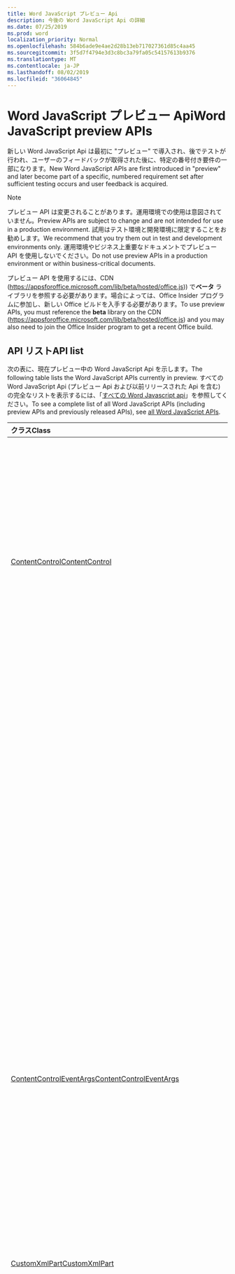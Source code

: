 ```yaml
---
title: Word JavaScript プレビュー Api
description: 今後の Word JavaScript Api の詳細
ms.date: 07/25/2019
ms.prod: word
localization_priority: Normal
ms.openlocfilehash: 584b6ade9e4ae2d28b13eb717027361d85c4aa45
ms.sourcegitcommit: 3f5d7f4794e3d3c8bc3a79fa05c54157613b9376
ms.translationtype: MT
ms.contentlocale: ja-JP
ms.lasthandoff: 08/02/2019
ms.locfileid: "36064845"
---
```

# <a name="word-javascript-preview-apis"></a><span data-ttu-id="fe91f-103">Word JavaScript プレビュー Api</span><span class="sxs-lookup"><span data-stu-id="fe91f-103">Word JavaScript preview APIs</span></span>

<span data-ttu-id="fe91f-104">新しい Word JavaScript Api は最初に "プレビュー" で導入され、後でテストが行われ、ユーザーのフィードバックが取得された後に、特定の番号付き要件の一部になります。</span><span class="sxs-lookup"><span data-stu-id="fe91f-104">New Word JavaScript APIs are first introduced in "preview" and later become part of a specific, numbered requirement set after sufficient testing occurs and user feedback is acquired.</span></span>

> [!NOTE]
> <span data-ttu-id="fe91f-105">プレビュー API は変更されることがあります。運用環境での使用は意図されていません。</span><span class="sxs-lookup"><span data-stu-id="fe91f-105">Preview APIs are subject to change and are not intended for use in a production environment.</span></span> <span data-ttu-id="fe91f-106">試用はテスト環境と開発環境に限定することをお勧めします。</span><span class="sxs-lookup"><span data-stu-id="fe91f-106">We recommend that you try them out in test and development environments only.</span></span> <span data-ttu-id="fe91f-107">運用環境やビジネス上重要なドキュメントでプレビュー API を使用しないでください。</span><span class="sxs-lookup"><span data-stu-id="fe91f-107">Do not use preview APIs in a production environment or within business-critical documents.</span></span>
>
> <span data-ttu-id="fe91f-108">プレビュー API を使用するには、CDN (https://appsforoffice.microsoft.com/lib/beta/hosted/office.js)) で**ベータ** ライブラリを参照する必要があります。場合によっては、Office Insider プログラムに参加し、新しい Office ビルドを入手する必要があります。</span><span class="sxs-lookup"><span data-stu-id="fe91f-108">To use preview APIs, you must reference the **beta** library on the CDN (https://appsforoffice.microsoft.com/lib/beta/hosted/office.js) and you may also need to join the Office Insider program to get a recent Office build.</span></span>

## <a name="api-list"></a><span data-ttu-id="fe91f-109">API リスト</span><span class="sxs-lookup"><span data-stu-id="fe91f-109">API list</span></span>

<span data-ttu-id="fe91f-110">次の表に、現在プレビュー中の Word JavaScript Api を示します。</span><span class="sxs-lookup"><span data-stu-id="fe91f-110">The following table lists the Word JavaScript APIs currently in preview.</span></span> <span data-ttu-id="fe91f-111">すべての Word JavaScript Api (プレビュー Api および以前リリースされた Api を含む) の完全なリストを表示するには、「[すべての Word Javascript api](/javascript/api/word?view=word-js-preview)」を参照してください。</span><span class="sxs-lookup"><span data-stu-id="fe91f-111">To see a complete list of all Word JavaScript APIs (including preview APIs and previously released APIs), see [all Word JavaScript APIs](/javascript/api/word?view=word-js-preview).</span></span>

| <span data-ttu-id="fe91f-112">クラス</span><span class="sxs-lookup"><span data-stu-id="fe91f-112">Class</span></span> | <span data-ttu-id="fe91f-113">フィールド</span><span class="sxs-lookup"><span data-stu-id="fe91f-113">Fields</span></span> | <span data-ttu-id="fe91f-114">説明</span><span class="sxs-lookup"><span data-stu-id="fe91f-114">Description</span></span> |
|:---|:---|:---|
|[<span data-ttu-id="fe91f-115">ContentControl</span><span class="sxs-lookup"><span data-stu-id="fe91f-115">ContentControl</span></span>](/javascript/api/word/word.contentcontrol)|[<span data-ttu-id="fe91f-116">onDataChanged</span><span class="sxs-lookup"><span data-stu-id="fe91f-116">onDataChanged</span></span>](/javascript/api/word/word.contentcontrol#ondatachanged)|<span data-ttu-id="fe91f-117">コンテンツコントロール内のデータが変更されるときに発生します。</span><span class="sxs-lookup"><span data-stu-id="fe91f-117">Occurs when data within the content control are changed.</span></span> <span data-ttu-id="fe91f-118">新しいテキストを取得するには、このコンテンツコントロールをハンドラーに読み込みます。</span><span class="sxs-lookup"><span data-stu-id="fe91f-118">To get the new text, load this content control in the handler.</span></span> <span data-ttu-id="fe91f-119">古いテキストを取得するには、読み込みません。</span><span class="sxs-lookup"><span data-stu-id="fe91f-119">To get the old text, do not load it.</span></span>|
||[<span data-ttu-id="fe91f-120">onDeleted</span><span class="sxs-lookup"><span data-stu-id="fe91f-120">onDeleted</span></span>](/javascript/api/word/word.contentcontrol#ondeleted)|<span data-ttu-id="fe91f-121">コンテンツコントロールが削除されるときに発生します。</span><span class="sxs-lookup"><span data-stu-id="fe91f-121">Occurs when the content control is deleted.</span></span> <span data-ttu-id="fe91f-122">このコンテンツコントロールをハンドラーに読み込まないでください。それ以外の場合、元のプロパティを取得することはできません。</span><span class="sxs-lookup"><span data-stu-id="fe91f-122">Do not load this content control in the handler, otherwise you won't be able to get its original properties.</span></span>|
||[<span data-ttu-id="fe91f-123">onSelectionChanged</span><span class="sxs-lookup"><span data-stu-id="fe91f-123">onSelectionChanged</span></span>](/javascript/api/word/word.contentcontrol#onselectionchanged)|<span data-ttu-id="fe91f-124">コンテンツコントロール内の選択範囲が変更されたときに発生します。</span><span class="sxs-lookup"><span data-stu-id="fe91f-124">Occurs when selection within the content control is changed.</span></span>|
|[<span data-ttu-id="fe91f-125">ContentControlEventArgs</span><span class="sxs-lookup"><span data-stu-id="fe91f-125">ContentControlEventArgs</span></span>](/javascript/api/word/word.contentcontroleventargs)|[<span data-ttu-id="fe91f-126">contentControl</span><span class="sxs-lookup"><span data-stu-id="fe91f-126">contentControl</span></span>](/javascript/api/word/word.contentcontroleventargs#contentcontrol)|<span data-ttu-id="fe91f-127">イベントを発生させたオブジェクト。</span><span class="sxs-lookup"><span data-stu-id="fe91f-127">The object that raised the event.</span></span> <span data-ttu-id="fe91f-128">プロパティを取得するには、このオブジェクトを読み込みます。</span><span class="sxs-lookup"><span data-stu-id="fe91f-128">Load this object to get its properties.</span></span>|
||[<span data-ttu-id="fe91f-129">eventType</span><span class="sxs-lookup"><span data-stu-id="fe91f-129">eventType</span></span>](/javascript/api/word/word.contentcontroleventargs#eventtype)|<span data-ttu-id="fe91f-130">イベントの種類。</span><span class="sxs-lookup"><span data-stu-id="fe91f-130">The event type.</span></span> <span data-ttu-id="fe91f-131">詳細については、「Word の EventType」を参照してください。</span><span class="sxs-lookup"><span data-stu-id="fe91f-131">See Word.EventType for details.</span></span>|
|[<span data-ttu-id="fe91f-132">CustomXmlPart</span><span class="sxs-lookup"><span data-stu-id="fe91f-132">CustomXmlPart</span></span>](/javascript/api/word/word.customxmlpart)|[<span data-ttu-id="fe91f-133">delete()</span><span class="sxs-lookup"><span data-stu-id="fe91f-133">delete()</span></span>](/javascript/api/word/word.customxmlpart#delete--)|<span data-ttu-id="fe91f-134">カスタム XML パーツを削除します。</span><span class="sxs-lookup"><span data-stu-id="fe91f-134">Deletes the custom XML part.</span></span>|
||[<span data-ttu-id="fe91f-135">deleteAttribute (xpath: string, namespaceMappings: any, name: string)</span><span class="sxs-lookup"><span data-stu-id="fe91f-135">deleteAttribute(xpath: string, namespaceMappings: any, name: string)</span></span>](/javascript/api/word/word.customxmlpart#deleteattribute-xpath--namespacemappings--name-)|<span data-ttu-id="fe91f-136">Xpath で識別される要素から、指定した名前の属性を削除します。</span><span class="sxs-lookup"><span data-stu-id="fe91f-136">Deletes an attribute with the given name from the element identified by xpath.</span></span>|
||[<span data-ttu-id="fe91f-137">deleteElement (xpath: string, namespaceMappings: any)</span><span class="sxs-lookup"><span data-stu-id="fe91f-137">deleteElement(xpath: string, namespaceMappings: any)</span></span>](/javascript/api/word/word.customxmlpart#deleteelement-xpath--namespacemappings-)|<span data-ttu-id="fe91f-138">Xpath で識別される要素を削除します。</span><span class="sxs-lookup"><span data-stu-id="fe91f-138">Deletes the element identified by xpath.</span></span>|
||[<span data-ttu-id="fe91f-139">getXml ()</span><span class="sxs-lookup"><span data-stu-id="fe91f-139">getXml()</span></span>](/javascript/api/word/word.customxmlpart#getxml--)|<span data-ttu-id="fe91f-140">カスタム XML パーツの完全な XML コンテンツを取得します。</span><span class="sxs-lookup"><span data-stu-id="fe91f-140">Gets the full XML content of the custom XML part.</span></span>|
||[<span data-ttu-id="fe91f-141">insertAttribute (xpath: string, namespaceMappings: any, name: string, value: string)</span><span class="sxs-lookup"><span data-stu-id="fe91f-141">insertAttribute(xpath: string, namespaceMappings: any, name: string, value: string)</span></span>](/javascript/api/word/word.customxmlpart#insertattribute-xpath--namespacemappings--name--value-)|<span data-ttu-id="fe91f-142">指定した名前と値を持つ属性を、xpath で識別される要素に挿入します。</span><span class="sxs-lookup"><span data-stu-id="fe91f-142">Inserts an attribute with the given name and value to the element identified by xpath.</span></span>|
||[<span data-ttu-id="fe91f-143">insertElement (xpath: string, xml: string, namespaceMappings: any, index?: number)</span><span class="sxs-lookup"><span data-stu-id="fe91f-143">insertElement(xpath: string, xml: string, namespaceMappings: any, index?: number)</span></span>](/javascript/api/word/word.customxmlpart#insertelement-xpath--xml--namespacemappings--index-)|<span data-ttu-id="fe91f-144">Xpath で識別される親要素の下に、子の位置インデックスで指定した XML を挿入します。</span><span class="sxs-lookup"><span data-stu-id="fe91f-144">Inserts the given XML under the parent element identified by xpath at child position index.</span></span>|
||[<span data-ttu-id="fe91f-145">query (xpath: string, namespaceMappings: any)</span><span class="sxs-lookup"><span data-stu-id="fe91f-145">query(xpath: string, namespaceMappings: any)</span></span>](/javascript/api/word/word.customxmlpart#query-xpath--namespacemappings-)|<span data-ttu-id="fe91f-146">カスタム XML パーツの XML コンテンツを照会します。</span><span class="sxs-lookup"><span data-stu-id="fe91f-146">Queries the XML content of the custom XML part.</span></span>|
||[<span data-ttu-id="fe91f-147">id</span><span class="sxs-lookup"><span data-stu-id="fe91f-147">id</span></span>](/javascript/api/word/word.customxmlpart#id)|<span data-ttu-id="fe91f-148">カスタム XML パーツの ID を取得します。</span><span class="sxs-lookup"><span data-stu-id="fe91f-148">Gets the ID of the custom XML part.</span></span> <span data-ttu-id="fe91f-149">読み取り専用です。</span><span class="sxs-lookup"><span data-stu-id="fe91f-149">Read only.</span></span>|
||[<span data-ttu-id="fe91f-150">namespaceUri</span><span class="sxs-lookup"><span data-stu-id="fe91f-150">namespaceUri</span></span>](/javascript/api/word/word.customxmlpart#namespaceuri)|<span data-ttu-id="fe91f-151">カスタム XML パーツの名前空間 URI を取得します。</span><span class="sxs-lookup"><span data-stu-id="fe91f-151">Gets the namespace URI of the custom XML part.</span></span> <span data-ttu-id="fe91f-152">読み取り専用です。</span><span class="sxs-lookup"><span data-stu-id="fe91f-152">Read only.</span></span>|
||[<span data-ttu-id="fe91f-153">setXml (xml: string)</span><span class="sxs-lookup"><span data-stu-id="fe91f-153">setXml(xml: string)</span></span>](/javascript/api/word/word.customxmlpart#setxml-xml-)|<span data-ttu-id="fe91f-154">カスタム XML パーツの完全な XML コンテンツを設定します。</span><span class="sxs-lookup"><span data-stu-id="fe91f-154">Sets the full XML content of the custom XML part.</span></span>|
||[<span data-ttu-id="fe91f-155">updateAttribute (xpath: string, namespaceMappings: any, name: string, value: string)</span><span class="sxs-lookup"><span data-stu-id="fe91f-155">updateAttribute(xpath: string, namespaceMappings: any, name: string, value: string)</span></span>](/javascript/api/word/word.customxmlpart#updateattribute-xpath--namespacemappings--name--value-)|<span data-ttu-id="fe91f-156">Xpath で識別される要素の指定した名前で属性の値を更新します。</span><span class="sxs-lookup"><span data-stu-id="fe91f-156">Updates the value of an attribute with the given name of the element identified by xpath.</span></span>|
||[<span data-ttu-id="fe91f-157">updateElement (xpath: string, xml: string, namespaceMappings: any)</span><span class="sxs-lookup"><span data-stu-id="fe91f-157">updateElement(xpath: string, xml: string, namespaceMappings: any)</span></span>](/javascript/api/word/word.customxmlpart#updateelement-xpath--xml--namespacemappings-)|<span data-ttu-id="fe91f-158">Xpath で識別される要素の XML を更新します。</span><span class="sxs-lookup"><span data-stu-id="fe91f-158">Updates the XML of the element identified by xpath.</span></span>|
|[<span data-ttu-id="fe91f-159">CustomXmlPartCollection</span><span class="sxs-lookup"><span data-stu-id="fe91f-159">CustomXmlPartCollection</span></span>](/javascript/api/word/word.customxmlpartcollection)|[<span data-ttu-id="fe91f-160">add (xml: string)</span><span class="sxs-lookup"><span data-stu-id="fe91f-160">add(xml: string)</span></span>](/javascript/api/word/word.customxmlpartcollection#add-xml-)|<span data-ttu-id="fe91f-161">文書に新しいカスタム XML 部分を追加します。</span><span class="sxs-lookup"><span data-stu-id="fe91f-161">Adds a new custom XML part to the document.</span></span>|
||[<span data-ttu-id="fe91f-162">getByNamespace (namespaceUri: string)</span><span class="sxs-lookup"><span data-stu-id="fe91f-162">getByNamespace(namespaceUri: string)</span></span>](/javascript/api/word/word.customxmlpartcollection#getbynamespace-namespaceuri-)|<span data-ttu-id="fe91f-163">名前空間が指定した名前空間に一致する、カスタム XML パーツの新しい範囲のコレクションを取得します。</span><span class="sxs-lookup"><span data-stu-id="fe91f-163">Gets a new scoped collection of custom XML parts whose namespaces match the given namespace.</span></span>|
||[<span data-ttu-id="fe91f-164">getCount()</span><span class="sxs-lookup"><span data-stu-id="fe91f-164">getCount()</span></span>](/javascript/api/word/word.customxmlpartcollection#getcount--)|<span data-ttu-id="fe91f-165">コレクション内のアイテムの数を取得します。</span><span class="sxs-lookup"><span data-stu-id="fe91f-165">Gets the number of items in the collection.</span></span>|
||[<span data-ttu-id="fe91f-166">getItem(id: string)</span><span class="sxs-lookup"><span data-stu-id="fe91f-166">getItem(id: string)</span></span>](/javascript/api/word/word.customxmlpartcollection#getitem-id-)|<span data-ttu-id="fe91f-167">ID に基づいて、カスタム XML パーツを取得します。</span><span class="sxs-lookup"><span data-stu-id="fe91f-167">Gets a custom XML part based on its ID.</span></span> <span data-ttu-id="fe91f-168">読み取り専用です。</span><span class="sxs-lookup"><span data-stu-id="fe91f-168">Read only.</span></span>|
||[<span data-ttu-id="fe91f-169">getItemOrNullObject(id: string)</span><span class="sxs-lookup"><span data-stu-id="fe91f-169">getItemOrNullObject(id: string)</span></span>](/javascript/api/word/word.customxmlpartcollection#getitemornullobject-id-)|<span data-ttu-id="fe91f-170">ID に基づいて、カスタム XML パーツを取得します。</span><span class="sxs-lookup"><span data-stu-id="fe91f-170">Gets a custom XML part based on its ID.</span></span> <span data-ttu-id="fe91f-171">CustomXmlPart が存在しない場合は、null オブジェクトを返します。</span><span class="sxs-lookup"><span data-stu-id="fe91f-171">Returns a null object if the CustomXmlPart does not exist.</span></span>|
||[<span data-ttu-id="fe91f-172">items</span><span class="sxs-lookup"><span data-stu-id="fe91f-172">items</span></span>](/javascript/api/word/word.customxmlpartcollection#items)|<span data-ttu-id="fe91f-173">このコレクション内に読み込まれた子アイテムを取得します。</span><span class="sxs-lookup"><span data-stu-id="fe91f-173">Gets the loaded child items in this collection.</span></span>|
|[<span data-ttu-id="fe91f-174">CustomXmlPartScopedCollection</span><span class="sxs-lookup"><span data-stu-id="fe91f-174">CustomXmlPartScopedCollection</span></span>](/javascript/api/word/word.customxmlpartscopedcollection)|[<span data-ttu-id="fe91f-175">getCount()</span><span class="sxs-lookup"><span data-stu-id="fe91f-175">getCount()</span></span>](/javascript/api/word/word.customxmlpartscopedcollection#getcount--)|<span data-ttu-id="fe91f-176">コレクション内のアイテムの数を取得します。</span><span class="sxs-lookup"><span data-stu-id="fe91f-176">Gets the number of items in the collection.</span></span>|
||[<span data-ttu-id="fe91f-177">getItem(id: string)</span><span class="sxs-lookup"><span data-stu-id="fe91f-177">getItem(id: string)</span></span>](/javascript/api/word/word.customxmlpartscopedcollection#getitem-id-)|<span data-ttu-id="fe91f-178">ID に基づいて、カスタム XML パーツを取得します。</span><span class="sxs-lookup"><span data-stu-id="fe91f-178">Gets a custom XML part based on its ID.</span></span> <span data-ttu-id="fe91f-179">読み取り専用です。</span><span class="sxs-lookup"><span data-stu-id="fe91f-179">Read only.</span></span>|
||[<span data-ttu-id="fe91f-180">getItemOrNullObject(id: string)</span><span class="sxs-lookup"><span data-stu-id="fe91f-180">getItemOrNullObject(id: string)</span></span>](/javascript/api/word/word.customxmlpartscopedcollection#getitemornullobject-id-)|<span data-ttu-id="fe91f-181">ID に基づいて、カスタム XML パーツを取得します。</span><span class="sxs-lookup"><span data-stu-id="fe91f-181">Gets a custom XML part based on its ID.</span></span> <span data-ttu-id="fe91f-182">CustomXmlPart がコレクション内に存在しない場合は、null オブジェクトを返します。</span><span class="sxs-lookup"><span data-stu-id="fe91f-182">Returns a null object if the CustomXmlPart does not exist in the collection.</span></span>|
||[<span data-ttu-id="fe91f-183">getOnlyItem ()</span><span class="sxs-lookup"><span data-stu-id="fe91f-183">getOnlyItem()</span></span>](/javascript/api/word/word.customxmlpartscopedcollection#getonlyitem--)|<span data-ttu-id="fe91f-184">コレクションに含まれる項目が 1 つだけの場合、このメソッドはその項目を返します。</span><span class="sxs-lookup"><span data-stu-id="fe91f-184">If the collection contains exactly one item, this method returns it.</span></span> <span data-ttu-id="fe91f-185">それ以外の場合、このメソッドはエラーを生成します。</span><span class="sxs-lookup"><span data-stu-id="fe91f-185">Otherwise, this method produces an error.</span></span>|
||[<span data-ttu-id="fe91f-186">getOnlyItemOrNullObject()</span><span class="sxs-lookup"><span data-stu-id="fe91f-186">getOnlyItemOrNullObject()</span></span>](/javascript/api/word/word.customxmlpartscopedcollection#getonlyitemornullobject--)|<span data-ttu-id="fe91f-187">コレクションに含まれる項目が 1 つだけの場合、このメソッドはその項目を返します。</span><span class="sxs-lookup"><span data-stu-id="fe91f-187">If the collection contains exactly one item, this method returns it.</span></span> <span data-ttu-id="fe91f-188">それ以外の場合、このメソッドは null オブジェクトを返します。</span><span class="sxs-lookup"><span data-stu-id="fe91f-188">Otherwise, this method returns a null object.</span></span>|
||[<span data-ttu-id="fe91f-189">items</span><span class="sxs-lookup"><span data-stu-id="fe91f-189">items</span></span>](/javascript/api/word/word.customxmlpartscopedcollection#items)|<span data-ttu-id="fe91f-190">このコレクション内に読み込まれた子アイテムを取得します。</span><span class="sxs-lookup"><span data-stu-id="fe91f-190">Gets the loaded child items in this collection.</span></span>|
|[<span data-ttu-id="fe91f-191">Document</span><span class="sxs-lookup"><span data-stu-id="fe91f-191">Document</span></span>](/javascript/api/word/word.document)|[<span data-ttu-id="fe91f-192">deleteBookmark (name: string)</span><span class="sxs-lookup"><span data-stu-id="fe91f-192">deleteBookmark(name: string)</span></span>](/javascript/api/word/word.document#deletebookmark-name-)|<span data-ttu-id="fe91f-193">ブックマークが存在する場合は、ドキュメントから削除します。</span><span class="sxs-lookup"><span data-stu-id="fe91f-193">Deletes a bookmark, if exists, from the document.</span></span>|
||[<span data-ttu-id="fe91f-194">getBookmarkRange (name: string)</span><span class="sxs-lookup"><span data-stu-id="fe91f-194">getBookmarkRange(name: string)</span></span>](/javascript/api/word/word.document#getbookmarkrange-name-)|<span data-ttu-id="fe91f-195">ブックマークの範囲を取得します。</span><span class="sxs-lookup"><span data-stu-id="fe91f-195">Gets a bookmark's range.</span></span> <span data-ttu-id="fe91f-196">ブックマークが存在しない場合にスローされます。</span><span class="sxs-lookup"><span data-stu-id="fe91f-196">Throws if the bookmark does not exist.</span></span>|
||[<span data-ttu-id="fe91f-197">getBookmarkRangeOrNullObject (name: string)</span><span class="sxs-lookup"><span data-stu-id="fe91f-197">getBookmarkRangeOrNullObject(name: string)</span></span>](/javascript/api/word/word.document#getbookmarkrangeornullobject-name-)|<span data-ttu-id="fe91f-198">ブックマークの範囲を取得します。</span><span class="sxs-lookup"><span data-stu-id="fe91f-198">Gets a bookmark's range.</span></span> <span data-ttu-id="fe91f-199">ブックマークが存在しない場合は、null オブジェクトを返します。</span><span class="sxs-lookup"><span data-stu-id="fe91f-199">Returns a null object if the bookmark does not exist.</span></span>|
||[<span data-ttu-id="fe91f-200">customXmlParts</span><span class="sxs-lookup"><span data-stu-id="fe91f-200">customXmlParts</span></span>](/javascript/api/word/word.document#customxmlparts)|<span data-ttu-id="fe91f-201">ドキュメント内のカスタム XML パーツを取得します。</span><span class="sxs-lookup"><span data-stu-id="fe91f-201">Gets the custom XML parts in the document.</span></span> <span data-ttu-id="fe91f-202">読み取り専用です。</span><span class="sxs-lookup"><span data-stu-id="fe91f-202">Read-only.</span></span>|
||[<span data-ttu-id="fe91f-203">onContentControlAdded</span><span class="sxs-lookup"><span data-stu-id="fe91f-203">onContentControlAdded</span></span>](/javascript/api/word/word.document#oncontentcontroladded)|<span data-ttu-id="fe91f-204">コンテンツコントロールが追加されると発生します。</span><span class="sxs-lookup"><span data-stu-id="fe91f-204">Occurs when a content control is added.</span></span> <span data-ttu-id="fe91f-205">ハンドラーでコンテキスト sync () を実行して、新しいコンテンツコントロールのプロパティを取得します。</span><span class="sxs-lookup"><span data-stu-id="fe91f-205">Run context.sync() in the handler to get the new content control's properties.</span></span>|
||[<span data-ttu-id="fe91f-206">設定</span><span class="sxs-lookup"><span data-stu-id="fe91f-206">settings</span></span>](/javascript/api/word/word.document#settings)|<span data-ttu-id="fe91f-207">文書内のアドインの設定を取得します。</span><span class="sxs-lookup"><span data-stu-id="fe91f-207">Gets the add-in's settings in the document.</span></span> <span data-ttu-id="fe91f-208">読み取り専用です。</span><span class="sxs-lookup"><span data-stu-id="fe91f-208">Read-only.</span></span>|
|[<span data-ttu-id="fe91f-209">DocumentCreated</span><span class="sxs-lookup"><span data-stu-id="fe91f-209">DocumentCreated</span></span>](/javascript/api/word/word.documentcreated)|[<span data-ttu-id="fe91f-210">deleteBookmark (name: string)</span><span class="sxs-lookup"><span data-stu-id="fe91f-210">deleteBookmark(name: string)</span></span>](/javascript/api/word/word.documentcreated#deletebookmark-name-)|<span data-ttu-id="fe91f-211">ブックマークが存在する場合は、ドキュメントから削除します。</span><span class="sxs-lookup"><span data-stu-id="fe91f-211">Deletes a bookmark, if exists, from the document.</span></span>|
||[<span data-ttu-id="fe91f-212">getBookmarkRange (name: string)</span><span class="sxs-lookup"><span data-stu-id="fe91f-212">getBookmarkRange(name: string)</span></span>](/javascript/api/word/word.documentcreated#getbookmarkrange-name-)|<span data-ttu-id="fe91f-213">ブックマークの範囲を取得します。</span><span class="sxs-lookup"><span data-stu-id="fe91f-213">Gets a bookmark's range.</span></span> <span data-ttu-id="fe91f-214">ブックマークが存在しない場合にスローされます。</span><span class="sxs-lookup"><span data-stu-id="fe91f-214">Throws if the bookmark does not exist.</span></span>|
||[<span data-ttu-id="fe91f-215">getBookmarkRangeOrNullObject (name: string)</span><span class="sxs-lookup"><span data-stu-id="fe91f-215">getBookmarkRangeOrNullObject(name: string)</span></span>](/javascript/api/word/word.documentcreated#getbookmarkrangeornullobject-name-)|<span data-ttu-id="fe91f-216">ブックマークの範囲を取得します。</span><span class="sxs-lookup"><span data-stu-id="fe91f-216">Gets a bookmark's range.</span></span> <span data-ttu-id="fe91f-217">ブックマークが存在しない場合は、null オブジェクトを返します。</span><span class="sxs-lookup"><span data-stu-id="fe91f-217">Returns a null object if the bookmark does not exist.</span></span>|
||[<span data-ttu-id="fe91f-218">customXmlParts</span><span class="sxs-lookup"><span data-stu-id="fe91f-218">customXmlParts</span></span>](/javascript/api/word/word.documentcreated#customxmlparts)|<span data-ttu-id="fe91f-219">ドキュメント内のカスタム XML パーツを取得します。</span><span class="sxs-lookup"><span data-stu-id="fe91f-219">Gets the custom XML parts in the document.</span></span> <span data-ttu-id="fe91f-220">読み取り専用です。</span><span class="sxs-lookup"><span data-stu-id="fe91f-220">Read-only.</span></span>|
||[<span data-ttu-id="fe91f-221">設定</span><span class="sxs-lookup"><span data-stu-id="fe91f-221">settings</span></span>](/javascript/api/word/word.documentcreated#settings)|<span data-ttu-id="fe91f-222">文書内のアドインの設定を取得します。</span><span class="sxs-lookup"><span data-stu-id="fe91f-222">Gets the add-in's settings in the document.</span></span> <span data-ttu-id="fe91f-223">読み取り専用です。</span><span class="sxs-lookup"><span data-stu-id="fe91f-223">Read-only.</span></span>|
|[<span data-ttu-id="fe91f-224">InlinePicture</span><span class="sxs-lookup"><span data-stu-id="fe91f-224">InlinePicture</span></span>](/javascript/api/word/word.inlinepicture)|[<span data-ttu-id="fe91f-225">imageFormat</span><span class="sxs-lookup"><span data-stu-id="fe91f-225">imageFormat</span></span>](/javascript/api/word/word.inlinepicture#imageformat)|<span data-ttu-id="fe91f-226">インライン画像の形式を取得します。</span><span class="sxs-lookup"><span data-stu-id="fe91f-226">Gets the format of the inline image.</span></span> <span data-ttu-id="fe91f-227">読み取り専用です。</span><span class="sxs-lookup"><span data-stu-id="fe91f-227">Read-only.</span></span>|
|[<span data-ttu-id="fe91f-228">List</span><span class="sxs-lookup"><span data-stu-id="fe91f-228">List</span></span>](/javascript/api/word/word.list)|[<span data-ttu-id="fe91f-229">getLevelFont (level: number)</span><span class="sxs-lookup"><span data-stu-id="fe91f-229">getLevelFont(level: number)</span></span>](/javascript/api/word/word.list#getlevelfont-level-)|<span data-ttu-id="fe91f-230">リスト内の指定されたレベルの行頭文字、番号、または図のフォントを取得します。</span><span class="sxs-lookup"><span data-stu-id="fe91f-230">Gets the font of the bullet, number or picture at the specified level in the list.</span></span>|
||[<span data-ttu-id="fe91f-231">getLevelPicture (level: number)</span><span class="sxs-lookup"><span data-stu-id="fe91f-231">getLevelPicture(level: number)</span></span>](/javascript/api/word/word.list#getlevelpicture-level-)|<span data-ttu-id="fe91f-232">リスト内の指定されたレベルにある画像の base64 エンコード文字列表現を取得します。</span><span class="sxs-lookup"><span data-stu-id="fe91f-232">Gets the base64 encoded string representation of the picture at the specified level in the list.</span></span>|
||[<span data-ttu-id="fe91f-233">resetLevelFont (level: number, resetFontName?: boolean)</span><span class="sxs-lookup"><span data-stu-id="fe91f-233">resetLevelFont(level: number, resetFontName?: boolean)</span></span>](/javascript/api/word/word.list#resetlevelfont-level--resetfontname-)|<span data-ttu-id="fe91f-234">リスト内の指定されたレベルの行頭文字、番号、または図のフォントをリセットします。</span><span class="sxs-lookup"><span data-stu-id="fe91f-234">Resets the font of the bullet, number or picture at the specified level in the list.</span></span>|
||[<span data-ttu-id="fe91f-235">setLevelPicture (level: number, base64EncodedImage?: string)</span><span class="sxs-lookup"><span data-stu-id="fe91f-235">setLevelPicture(level: number, base64EncodedImage?: string)</span></span>](/javascript/api/word/word.list#setlevelpicture-level--base64encodedimage-)|<span data-ttu-id="fe91f-236">リスト内の指定されたレベルで画像を設定します。</span><span class="sxs-lookup"><span data-stu-id="fe91f-236">Sets the picture at the specified level in the list.</span></span>|
|[<span data-ttu-id="fe91f-237">Range</span><span class="sxs-lookup"><span data-stu-id="fe91f-237">Range</span></span>](/javascript/api/word/word.range)|[<span data-ttu-id="fe91f-238">getBookmarks (includeHidden?: boolean, Includehidden?: boolean)</span><span class="sxs-lookup"><span data-stu-id="fe91f-238">getBookmarks(includeHidden?: boolean, includeAdjacent?: boolean)</span></span>](/javascript/api/word/word.range#getbookmarks-includehidden--includeadjacent-)|<span data-ttu-id="fe91f-239">指定した範囲に含まれるすべてのブックマークの名前を取得します。</span><span class="sxs-lookup"><span data-stu-id="fe91f-239">Gets the names all bookmarks in or overlapping the range.</span></span> <span data-ttu-id="fe91f-240">ブックマークは、その名前がアンダースコア文字で始まる場合は非表示になります。</span><span class="sxs-lookup"><span data-stu-id="fe91f-240">A bookmark is hidden if its name starts with the underscore character.</span></span>|
||[<span data-ttu-id="fe91f-241">insertBookmark (name: string)</span><span class="sxs-lookup"><span data-stu-id="fe91f-241">insertBookmark(name: string)</span></span>](/javascript/api/word/word.range#insertbookmark-name-)|<span data-ttu-id="fe91f-242">範囲にブックマークを挿入します。</span><span class="sxs-lookup"><span data-stu-id="fe91f-242">Inserts a bookmark on the range.</span></span> <span data-ttu-id="fe91f-243">同じ名前のブックマークが別の場所に存在する場合、最初に削除されます。</span><span class="sxs-lookup"><span data-stu-id="fe91f-243">If a bookmark of the same name exists somewhere, it is deleted first.</span></span>|
|[<span data-ttu-id="fe91f-244">設定</span><span class="sxs-lookup"><span data-stu-id="fe91f-244">Setting</span></span>](/javascript/api/word/word.setting)|[<span data-ttu-id="fe91f-245">delete()</span><span class="sxs-lookup"><span data-stu-id="fe91f-245">delete()</span></span>](/javascript/api/word/word.setting#delete--)|<span data-ttu-id="fe91f-246">設定を削除します。</span><span class="sxs-lookup"><span data-stu-id="fe91f-246">Deletes the setting.</span></span>|
||[<span data-ttu-id="fe91f-247">key</span><span class="sxs-lookup"><span data-stu-id="fe91f-247">key</span></span>](/javascript/api/word/word.setting#key)|<span data-ttu-id="fe91f-248">設定のキーを取得します。</span><span class="sxs-lookup"><span data-stu-id="fe91f-248">Gets the key of the setting.</span></span> <span data-ttu-id="fe91f-249">読み取り専用です。</span><span class="sxs-lookup"><span data-stu-id="fe91f-249">Read only.</span></span>|
||[<span data-ttu-id="fe91f-250">value</span><span class="sxs-lookup"><span data-stu-id="fe91f-250">value</span></span>](/javascript/api/word/word.setting#value)|<span data-ttu-id="fe91f-251">設定の値を取得または設定します。</span><span class="sxs-lookup"><span data-stu-id="fe91f-251">Gets or sets the value of the setting.</span></span>|
|[<span data-ttu-id="fe91f-252">SettingCollection</span><span class="sxs-lookup"><span data-stu-id="fe91f-252">SettingCollection</span></span>](/javascript/api/word/word.settingcollection)|[<span data-ttu-id="fe91f-253">add (key: string, value: any)</span><span class="sxs-lookup"><span data-stu-id="fe91f-253">add(key: string, value: any)</span></span>](/javascript/api/word/word.settingcollection#add-key--value-)|<span data-ttu-id="fe91f-254">新しい設定を作成するか、既存の設定を設定します。</span><span class="sxs-lookup"><span data-stu-id="fe91f-254">Creates a new setting or sets an existing setting.</span></span>|
||[<span data-ttu-id="fe91f-255">deleteAll ()</span><span class="sxs-lookup"><span data-stu-id="fe91f-255">deleteAll()</span></span>](/javascript/api/word/word.settingcollection#deleteall--)|<span data-ttu-id="fe91f-256">このアドインのすべての設定を削除します。</span><span class="sxs-lookup"><span data-stu-id="fe91f-256">Deletes all settings in this add-in.</span></span>|
||[<span data-ttu-id="fe91f-257">getCount()</span><span class="sxs-lookup"><span data-stu-id="fe91f-257">getCount()</span></span>](/javascript/api/word/word.settingcollection#getcount--)|<span data-ttu-id="fe91f-258">設定の数を取得します。</span><span class="sxs-lookup"><span data-stu-id="fe91f-258">Gets the count of settings.</span></span>|
||[<span data-ttu-id="fe91f-259">getItem(key: string)</span><span class="sxs-lookup"><span data-stu-id="fe91f-259">getItem(key: string)</span></span>](/javascript/api/word/word.settingcollection#getitem-key-)|<span data-ttu-id="fe91f-260">キーによって設定オブジェクトを取得します。大文字と小文字が区別されます。</span><span class="sxs-lookup"><span data-stu-id="fe91f-260">Gets a setting object by its key, which is case-sensitive.</span></span> <span data-ttu-id="fe91f-261">設定が存在しない場合にスローされます。</span><span class="sxs-lookup"><span data-stu-id="fe91f-261">Throws if the setting does not exist.</span></span>|
||[<span data-ttu-id="fe91f-262">getItemOrNullObject(key: string)</span><span class="sxs-lookup"><span data-stu-id="fe91f-262">getItemOrNullObject(key: string)</span></span>](/javascript/api/word/word.settingcollection#getitemornullobject-key-)|<span data-ttu-id="fe91f-263">キーによって設定オブジェクトを取得します。大文字と小文字が区別されます。</span><span class="sxs-lookup"><span data-stu-id="fe91f-263">Gets a setting object by its key, which is case-sensitive.</span></span> <span data-ttu-id="fe91f-264">設定が存在しない場合は、null オブジェクトを返します。</span><span class="sxs-lookup"><span data-stu-id="fe91f-264">Returns a null object if the setting does not exist.</span></span>|
||[<span data-ttu-id="fe91f-265">items</span><span class="sxs-lookup"><span data-stu-id="fe91f-265">items</span></span>](/javascript/api/word/word.settingcollection#items)|<span data-ttu-id="fe91f-266">このコレクション内に読み込まれた子アイテムを取得します。</span><span class="sxs-lookup"><span data-stu-id="fe91f-266">Gets the loaded child items in this collection.</span></span>|
|[<span data-ttu-id="fe91f-267">Table</span><span class="sxs-lookup"><span data-stu-id="fe91f-267">Table</span></span>](/javascript/api/word/word.table)|[<span data-ttu-id="fe91f-268">mergeCells (topRow: number, firstCell: number, 下端行: 数値, lastCell: number)</span><span class="sxs-lookup"><span data-stu-id="fe91f-268">mergeCells(topRow: number, firstCell: number, bottomRow: number, lastCell: number)</span></span>](/javascript/api/word/word.table#mergecells-toprow--firstcell--bottomrow--lastcell-)|<span data-ttu-id="fe91f-269">最初と最後のセルによって制限されたセルを結合します。</span><span class="sxs-lookup"><span data-stu-id="fe91f-269">Merges the cells bounded inclusively by a first and last cell.</span></span>|
|[<span data-ttu-id="fe91f-270">TableCell</span><span class="sxs-lookup"><span data-stu-id="fe91f-270">TableCell</span></span>](/javascript/api/word/word.tablecell)|[<span data-ttu-id="fe91f-271">split (rowCount: number, columnCount: number)</span><span class="sxs-lookup"><span data-stu-id="fe91f-271">split(rowCount: number, columnCount: number)</span></span>](/javascript/api/word/word.tablecell#split-rowcount--columncount-)|<span data-ttu-id="fe91f-272">指定された行数と列数にセルを分割します。</span><span class="sxs-lookup"><span data-stu-id="fe91f-272">Splits the cell into the specified number of rows and columns.</span></span>|
|[<span data-ttu-id="fe91f-273">TableRow</span><span class="sxs-lookup"><span data-stu-id="fe91f-273">TableRow</span></span>](/javascript/api/word/word.tablerow)|[<span data-ttu-id="fe91f-274">insertContentControl()</span><span class="sxs-lookup"><span data-stu-id="fe91f-274">insertContentControl()</span></span>](/javascript/api/word/word.tablerow#insertcontentcontrol--)|<span data-ttu-id="fe91f-275">行にコンテンツコントロールを挿入します。</span><span class="sxs-lookup"><span data-stu-id="fe91f-275">Inserts a content control on the row.</span></span>|
||[<span data-ttu-id="fe91f-276">merge ()</span><span class="sxs-lookup"><span data-stu-id="fe91f-276">merge()</span></span>](/javascript/api/word/word.tablerow#merge--)|<span data-ttu-id="fe91f-277">1つのセルに行を結合します。</span><span class="sxs-lookup"><span data-stu-id="fe91f-277">Merges the row into one cell.</span></span>|

## <a name="see-also"></a><span data-ttu-id="fe91f-278">関連項目</span><span class="sxs-lookup"><span data-stu-id="fe91f-278">See also</span></span>

- [<span data-ttu-id="fe91f-279">Word JavaScript API リファレンスドキュメント</span><span class="sxs-lookup"><span data-stu-id="fe91f-279">Word JavaScript API Reference Documentation</span></span>](/javascript/api/word)
- [<span data-ttu-id="fe91f-280">Word JavaScript API の要件セット</span><span class="sxs-lookup"><span data-stu-id="fe91f-280">Word JavaScript API requirement sets</span></span>](word-api-requirement-sets.md)
